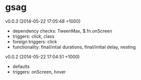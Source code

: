 gsag
====

v0.0.3 (2014-05-22 17:05:48 +1000)
  - dependency checks: TweenMax, $.fn.onScreen
  - triggers: click, class
  - foreign triggers: click
  - functionality: final/intial durations, final/initial delay, nesting

v0.0.2 (2014-05-22 17:04:51 +1000)
  - defaults
  - triggers: onScreen, hover